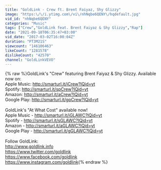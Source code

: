 ```yaml
---
title: "GoldLink - Crew ft. Brent Faiyaz, Shy Glizzy"
image: "https:\/\/i.ytimg.com\/vi\/nhNqbe6QENY\/hqdefault.jpg"
vid_id: "nhNqbe6QENY"
categories: "Music"
tags: ["Crew","GoldLink feat. Brent Faiyaz & Shy Glizzy","Rap"]
date: "2021-09-18T06:35:47+03:00"
vid_date: "2017-03-02T16:00:04Z"
duration: "PT3M21S"
viewcount: "146106463"
likeCount: "1281578"
dislikeCount: "42570"
channel: "GoldLinkVEVO"
---
```

{% raw %}GoldLink's &quot;Crew&quot; featuring Brent Faiyaz &amp; Shy Glizzy. Available now on:<br />Apple Music: <a rel="nofollow" target="blank" href="http://smarturl.it/iCrew?IQid=yt">http://smarturl.it/iCrew?IQid=yt</a><br />Spotify: <a rel="nofollow" target="blank" href="http://smarturl.it/spCrew?IQid=yt">http://smarturl.it/spCrew?IQid=yt</a><br />Amazon: <a rel="nofollow" target="blank" href="http://smarturl.it/aCrew?IQid=yt">http://smarturl.it/aCrew?IQid=yt</a> <br />Google Play: <a rel="nofollow" target="blank" href="http://smarturl.it/gpCrew?IQid=yt">http://smarturl.it/gpCrew?IQid=yt</a> <br /><br />GoldLink's &quot;At What Cost&quot; available now!<br />Apple Music - <a rel="nofollow" target="blank" href="http://smarturl.it/iGLAWC?IQid=yt">http://smarturl.it/iGLAWC?IQid=yt</a><br />Spotify - <a rel="nofollow" target="blank" href="http://smarturl.it/sGLAWC?IQid=yt">http://smarturl.it/sGLAWC?IQid=yt</a><br />Amazon - <a rel="nofollow" target="blank" href="http://smarturl.it/aGLAWC?IQid=yt">http://smarturl.it/aGLAWC?IQid=yt</a><br />Google Play - <a rel="nofollow" target="blank" href="http://smarturl.it/gGLAWC?IQid=yt">http://smarturl.it/gGLAWC?IQid=yt</a><br /><br />Follow GoldLink:<br /><a rel="nofollow" target="blank" href="http://www.goldlink.info">http://www.goldlink.info</a><br /><a rel="nofollow" target="blank" href="https://www.twitter.com/goldlink">https://www.twitter.com/goldlink</a><br /><a rel="nofollow" target="blank" href="https://www.facebook.com/goldlink">https://www.facebook.com/goldlink</a><br /><a rel="nofollow" target="blank" href="https://www.instagram.com/goldlink">https://www.instagram.com/goldlink</a>{% endraw %}
